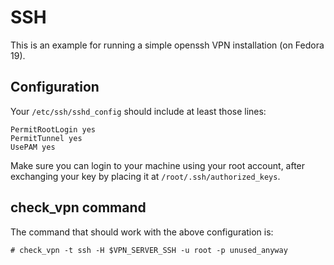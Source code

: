 # SSH

This is an example for running a simple openssh VPN installation (on Fedora 19).

## Configuration

Your `/etc/ssh/sshd_config` should include at least those lines:
```
PermitRootLogin yes
PermitTunnel yes
UsePAM yes
```

Make sure you can login to your machine using your root account, after
exchanging your key by placing it at `/root/.ssh/authorized_keys`.

## check_vpn command

The command that should work with the above configuration is:
```
# check_vpn -t ssh -H $VPN_SERVER_SSH -u root -p unused_anyway
```
